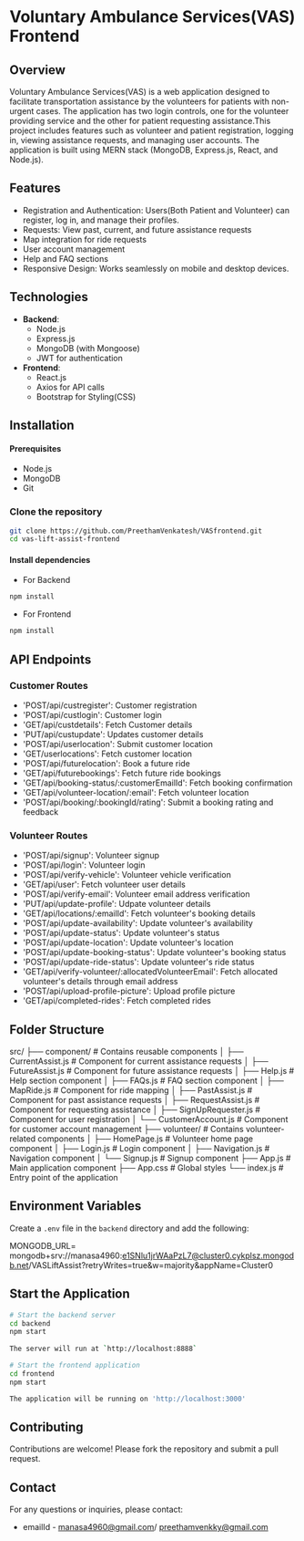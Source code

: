 # Voluntary Ambulance Services(VAS) Frontend

## Overview

Voluntary Ambulance Services(VAS) is a web application designed to facilitate transportation assistance by the volunteers for patients with non-urgent cases. The application has two login controls, one for the volunteer providing service and the other for patient requesting assistance.This project includes features such as volunteer and patient registration, logging in, viewing assistance requests, and managing user accounts. The application is built using MERN stack (MongoDB, Express.js, React, and Node.js).

## Features

- Registration and Authentication: Users(Both Patient and Volunteer) can register, log in, and manage their profiles.
- Requests: View past, current, and future assistance requests
- Map integration for ride requests
- User account management
- Help and FAQ sections
- Responsive Design: Works seamlessly on mobile and desktop devices.

## Technologies
- **Backend**:
  - Node.js
  - Express.js
  - MongoDB (with Mongoose)
  - JWT for authentication
- **Frontend**:
  - React.js
  - Axios for API calls
  - Bootstrap for Styling(CSS)


## Installation
#### Prerequisites 
- Node.js
- MongoDB
- Git
### Clone the repository
```bash
git clone https://github.com/PreethamVenkatesh/VASfrontend.git
cd vas-lift-assist-frontend
```
#### Install dependencies
- For Backend
```bash
npm install
```
- For Frontend
```bash
npm install
```

## API Endpoints

### Customer Routes
- 'POST/api/custregister': Customer registration
- 'POST/api/custlogin': Customer login
- 'GET/api/custdetails': Fetch Customer details
- 'PUT/api/custupdate': Updates customer details
- 'POST/api/userlocation': Submit customer location
- 'GET/userlocations': Fetch customer location
- 'POST/api/futurelocation': Book a future ride
- 'GET/api/futurebookings': Fetch future ride bookings
- 'GET/api/booking-status/:customerEmailId': Fetch booking confirmation
- 'GET/api/volunteer-location/:email': Fetch volunteer location
- 'POST/api/booking/:bookingId/rating': Submit a booking rating and feedback

### Volunteer Routes
- 'POST/api/signup': Volunteer signup
- 'POST/api/login': Volunteer login
- 'POST/api/verify-vehicle': Volunteer vehicle verification
- 'GET/api/user': Fetch volunteer user details
- 'POST/api/verify-email': Volunteer email address verification
- 'PUT/api/update-profile': Udpate volunteer details
- 'GET/api/locations/:emailId': Fetch volunteer's booking details
- 'POST/api/update-availability': Update volunteer's availability
- 'POST/api/update-status': Update volunteer's status
- 'POST/api/update-location': Update volunteer's location
- 'POST/api/update-booking-status': Update volunteer's booking status
- 'POST/api/update-ride-status': Update volunteer's ride status
- 'GET/api/verify-volunteer/:allocatedVolunteerEmail': Fetch allocated volunteer's details through email address
- 'POST/api/upload-profile-picture': Upload profile picture
- 'GET/api/completed-rides': Fetch completed rides

## Folder Structure

src/
├── component/               # Contains reusable components
│   ├── CurrentAssist.js     # Component for current assistance requests
│   ├── FutureAssist.js      # Component for future assistance requests
│   ├── Help.js              # Help section component
│   ├── FAQs.js              # FAQ section component
│   ├── MapRide.js           # Component for ride mapping
│   ├── PastAssist.js        # Component for past assistance requests
│   ├── RequestAssist.js      # Component for requesting assistance
│   ├── SignUpRequester.js   # Component for user registration
│   └── CustomerAccount.js    # Component for customer account management
├── volunteer/               # Contains volunteer-related components
│   ├── HomePage.js          # Volunteer home page component
│   ├── Login.js             # Login component
│   ├── Navigation.js        # Navigation component
│   └── Signup.js            # Signup component
├── App.js                   # Main application component
├── App.css                  # Global styles
└── index.js                 # Entry point of the application


## Environment Variables
Create a `.env` file in the `backend` directory and add the following:

MONGODB_URL= mongodb+srv://manasa4960:e1SNlu1jrWAaPzL7@cluster0.cykplsz.mongodb.net/VASLiftAssist?retryWrites=true&w=majority&appName=Cluster0

## Start the Application

```bash
# Start the backend server
cd backend
npm start
 
The server will run at `http://localhost:8888`

# Start the frontend application
cd frontend
npm start

The application will be running on 'http://localhost:3000'
```

## Contributing
 
Contributions are welcome! Please fork the repository and submit a pull request.
 
## Contact
 
For any questions or inquiries, please contact:
 
- emailId - manasa4960@gmail.com/ preethamvenkky@gmail.com
```
